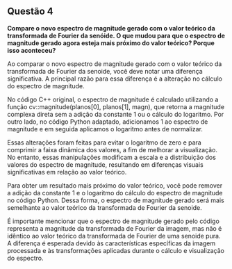 ## Questão 4
**Compare o novo espectro de magnitude gerado com o valor teórico da transformada de Fourier da senóide. O que mudou para que o espectro de magnitude gerado agora esteja mais próximo do valor teórico? Porque isso aconteceu?**

Ao comparar o novo espectro de magnitude gerado com o valor teórico da transformada de Fourier da senoide, você deve notar uma diferença significativa. A principal razão para essa diferença é a alteração no cálculo do espectro de magnitude.

No código C++ original, o espectro de magnitude é calculado utilizando a função cv::magnitude(planos[0], planos[1], magn), que retorna a magnitude complexa direta sem a adição da constante 1 ou o cálculo do logaritmo. Por outro lado, no código Python adaptado, adicionamos 1 ao espectro de magnitude e em seguida aplicamos o logaritmo antes de normalizar.

Essas alterações foram feitas para evitar o logaritmo de zero e para comprimir a faixa dinâmica dos valores, a fim de melhorar a visualização. No entanto, essas manipulações modificam a escala e a distribuição dos valores do espectro de magnitude, resultando em diferenças visuais significativas em relação ao valor teórico.

Para obter um resultado mais próximo do valor teórico, você pode remover a adição da constante 1 e o logaritmo do cálculo do espectro de magnitude no código Python. Dessa forma, o espectro de magnitude gerado será mais semelhante ao valor teórico da transformada de Fourier da senoide.

É importante mencionar que o espectro de magnitude gerado pelo código representa a magnitude da transformada de Fourier da imagem, mas não é idêntico ao valor teórico da transformada de Fourier de uma senoide pura. A diferença é esperada devido às características específicas da imagem processada e às transformações aplicadas durante o cálculo e visualização do espectro.